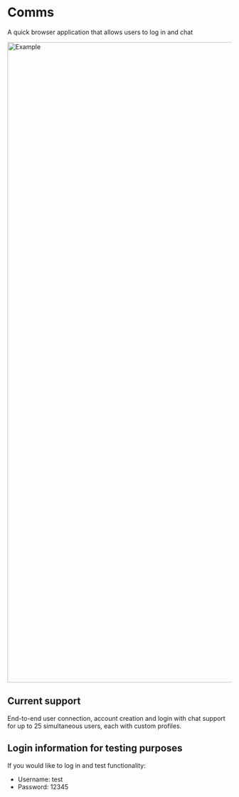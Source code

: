 # Comms
A quick browser application that allows users to log in and chat

<img width="1440" alt="Example" src="https://user-images.githubusercontent.com/81879857/150331126-363ba270-564c-4f44-838a-faadd63fee98.png">

## Current support
End-to-end user connection, account creation and login with chat support for up to 25 simultaneous users, each with custom profiles.

## Login information for testing purposes
If you would like to log in and test functionality:
- Username: test
- Password: 12345

